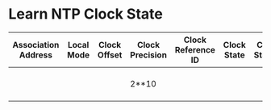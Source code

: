 
# Learn NTP Clock State
| Association Address | Local Mode | Clock Offset | Clock Precision | Clock Reference ID | Clock State | Clock Statum | Reference Time | Root Delay | Root Dispersion |
| ------------------- | ---------- | ------------ | --------------- | ------------------ | ----------- | ------------ | -------------- | ---------- | --------------- |
|  |  |  | 2**10 |  |  |  | 00000000.00000000 (00:00:00.000 UTC Thu Jan  1 1970) |  | 1430.1 |
